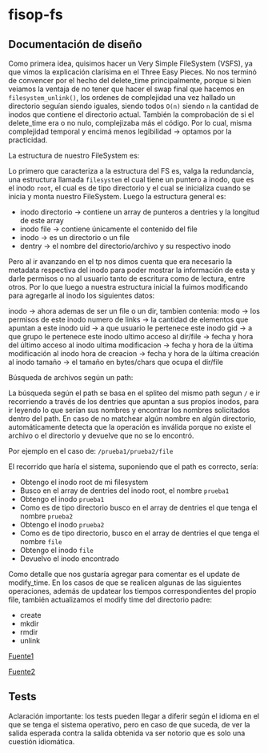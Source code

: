 # fisop-fs

## Documentación de diseño

Como primera idea, quisimos hacer un Very Simple FileSystem (VSFS), ya que vimos la explicación clarísima en el Three Easy Pieces. No nos terminó de convencer por el hecho del delete_time principalmente, porque si bien veiamos la ventaja de no tener que hacer el swap final que hacemos en `filesystem_unlink()`, los ordenes de complejidad una vez hallado un directorio seguían siendo iguales, siendo todos `O(n)` siendo `n` la cantidad de inodos que contiene el directorio actual. También la comprobación de si el delete_time era o no nulo, complejizaba más el código. Por lo cual, misma complejidad temporal y encimá menos legibilidad -> optamos por la practicidad.

La estructura de nuestro FileSystem es:

Lo primero que caracteriza a la estructura del FS es, valga la redundancia, una estructura llamada `filesystem` el cual tiene un puntero a inodo, que es el inodo `root`, el cual es de tipo directorio y el cual se inicializa cuando se inicia y monta nuestro FileSystem. Luego la estructura general es:

- inodo directorio -> contiene un array de punteros a dentries y la longitud de este array
- inodo file -> contiene únicamente el contenido del file
- inodo -> es un directorio o un file
- dentry -> el nombre del directorio/archivo y su respectivo inodo

Pero al ir avanzando en el tp nos dimos cuenta que era necesario la metadata respectiva del inodo para poder mostrar la información de esta y darle permisos o no al usuario tanto de escritura como de lectura, entre otros.
Por lo que luego a nuestra estructura inicial la fuimos modificando para agregarle al inodo los siguientes datos:

inodo -> ahora ademas de ser un file o un dir, tambien contenia:
            modo -> los permisos de este inodo
            numero de links -> la cantidad de elementos que apuntan a este inodo
            uid -> a que usuario le pertenece este inodo
            gid -> a que grupo le pertenece este inodo
            ultimo acceso al dir/file -> fecha y hora del último acceso al inodo
            ultima modificacion -> fecha y hora de la última modificación al inodo
            hora de creacion -> fecha y hora de la última creación al inodo
            tamaño -> el tamaño en bytes/chars que ocupa el dir/file

Búsqueda de archivos según un path:

La búsqueda según el path se basa en el spliteo del mismo path segun `/` e ir recorriendo a través de los dentries que apuntan a sus propios inodos, para ir leyendo lo que serían sus nombres y encontrar los nombres solicitados dentro del path. En caso de no matchear algún nombre en algún directorio, automáticamente detecta que la operación es inválida porque no existe el archivo o el directorio y devuelve que no se lo encontró.

Por ejemplo en el caso de: `/prueba1/prueba2/file`

El recorrido que haría el sistema, suponiendo que el path es correcto, sería:
- Obtengo el inodo root de mi filesystem
- Busco en el array de dentries del inodo root, el nombre `prueba1`
- Obtengo el inodo `prueba1`
- Como es de tipo directorio busco en el array de dentries el que tenga el nombre `prueba2`
- Obtengo el inodo `prueba2`
- Como es de tipo directorio, busco en el array de dentries el que tenga el nombre `file`
- Obtengo el inodo `file`
- Devuelvo el inodo encontrado

Como detalle que nos gustaría agregar para comentar es el update de modify_time. En los casos de que se realicen algunas de las siguientes operaciones, además de updatear los tiempos correspondientes del propio file, también actualizamos el modify time del directorio padre:

- create
- mkdir
- rmdir
- unlink

[Fuente1](https://stackoverflow.com/questions/61570808/what-operations-should-change-the-modification-date-of-a-directory#:~:text=It%20is%20apparent%20when%20you,directory%20will%20update%20its%20mtime.)

[Fuente2](https://serverfault.com/questions/388050/does-directory-mtime-always-change-when-a-new-file-is-created-inside)

## Tests

Aclaración importante: los tests pueden llegar a diferir según el idioma en el que se tenga el sistema operativo, pero en caso de que suceda, de ver la salida esperada contra la salida obtenida va ser notorio que es solo una cuestión idiomática.